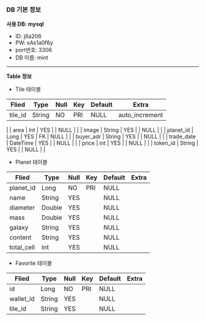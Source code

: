 <h3>DB 기본 정보</h3>

**사용 DB: mysql** <br/>
- ID: j6a206 <br/>
- PW: sAs1a0f6y <br/>
- port번호: 3306 <br/>
- DB 이름: mint <br>
----------------------------
**Table 정보**

- Tile 테이블 <br>

| Flied      | Type         | Null | Key  | Default | Extra          |
| -----      | ----         | ---- | ---- | ------  | ------         |
| tile_id    | String       | NO   | PRI  | NULL    | auto_increment 
|
| area       | Int          | YES  |      | NULL    |                |
| image      | String       | YES  |      | NULL    |                |
| planet_id  | Long         | YES  | FK   | NULL    |                |
| buyer_adr  | String       | YES  |      | NULL    |                |
| trade_date | DateTime     | YES  |      | NULL    |                |
| price      | int          | YES  |      | NULL    |                |
| token_id   | String       | YES  |      | NULL    |                |

- Planet 테이블

| Flied       | Type         | Null | Key  | Default | Extra  |
| -----       | ----         | ---- | ---- | ------  | ------ |
| planet_id   | Long         | NO   | PRI  | NULL    |        |
| name        | String       | YES  |      | NULL    |        |
| diameter    | Double       | YES  |      | NULL    |        |
| mass        | Double       | YES  |      | NULL    |        |
| galaxy      | String       | YES  |      | NULL    |        |
| content     | String       | YES  |      | NULL    |        |
| total_cell  | Int          | YES  |      | NULL    |        |

- Favorite 테이블

| Flied       | Type         | Null | Key  | Default | Extra  |
| -----       | ----         | ---- | ---- | ------  | ------ |
| id          | Long         | NO   | PRI  | NULL    |        |
| wallet_id   | String       | YES  |      | NULL    |        |
| tile_id     | String       | YES  |      | NULL    |        |